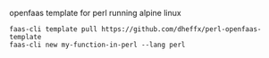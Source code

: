 openfaas template for perl running alpine linux

```
faas-cli template pull https://github.com/dheffx/perl-openfaas-template
faas-cli new my-function-in-perl --lang perl
```
